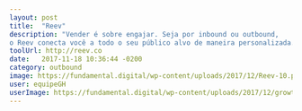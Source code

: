 ```yaml
---
layout: post
title:  "Reev"
description: "Vender é sobre engajar. Seja por inbound ou outbound,
o Reev conecta você a todo o seu público alvo de maneira personalizada."
toolUrl: http://reev.co
date:   2017-11-18 10:36:44 -0200
category: outbound
image: https://fundamental.digital/wp-content/uploads/2017/12/Reev-10.png
user: equipeGH
userImage: https://fundamental.digital/wp-content/uploads/2017/12/growth-4.png
---
```

